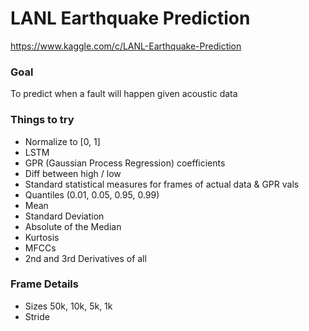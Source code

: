 # LANL Earthquake Prediction
https://www.kaggle.com/c/LANL-Earthquake-Prediction

### Goal
To predict when a fault will happen given acoustic data

### Things to try
 - Normalize to [0, 1]
 - LSTM
 - GPR (Gaussian Process Regression) coefficients
  - Diff between high / low
 - Standard statistical measures for frames of actual data & GPR vals
  - Quantiles (0.01, 0.05, 0.95, 0.99)
  - Mean
  - Standard Deviation
  - Absolute of the Median
  - Kurtosis
 - MFCCs
 - 2nd and 3rd Derivatives of all

### Frame Details
 - Sizes 50k, 10k, 5k, 1k
 - Stride
